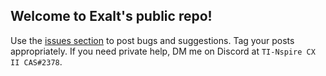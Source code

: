 ## Welcome to Exalt's public repo!
Use the [issues section](https://github.com/Ovikx/exalt-public/issues) to post bugs and suggestions. Tag your posts appropriately. If you need private help, DM me on Discord at `TI-Nspire CX II CAS#2378`.